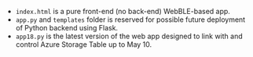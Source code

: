 - `index.html` is a pure front-end (no back-end) WebBLE-based app.
- `app.py` and `templates` folder is reserved for possible future deployment of Python backend using Flask.
- `app18.py` is the latest version of the web app designed to link with and control Azure Storage Table up to May 10.
